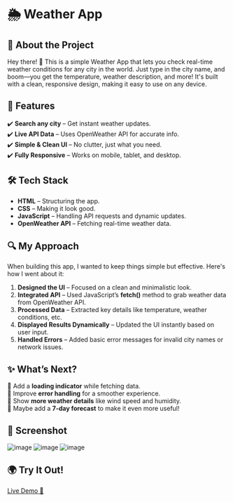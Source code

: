 
# 🌦 Weather App  

## 🌟 About the Project  
Hey there! 👋 This is a simple Weather App that lets you check real-time weather conditions for any city in the world. Just type in the city name, and boom—you get the temperature, weather description, and more! It's built with a clean, responsive design, making it easy to use on any device.  

## 🚀 Features  
✔️ **Search any city** – Get instant weather updates.  
✔️ **Live API Data** – Uses OpenWeather API for accurate info.  
✔️ **Simple & Clean UI** – No clutter, just what you need.  
✔️ **Fully Responsive** – Works on mobile, tablet, and desktop.  

## 🛠 Tech Stack  
- **HTML** – Structuring the app.  
- **CSS** – Making it look good.  
- **JavaScript** – Handling API requests and dynamic updates.  
- **OpenWeather API** – Fetching real-time weather data.  

## 🔍 My Approach  
When building this app, I wanted to keep things simple but effective. Here's how I went about it:  

1. **Designed the UI** – Focused on a clean and minimalistic look.  
2. **Integrated API** – Used JavaScript’s **fetch()** method to grab weather data from OpenWeather API.  
3. **Processed Data** – Extracted key details like temperature, weather conditions, etc.  
4. **Displayed Results Dynamically** – Updated the UI instantly based on user input.  
5. **Handled Errors** – Added basic error messages for invalid city names or network issues.  

## ✨ What’s Next?  
🔹 Add a **loading indicator** while fetching data.  
🔹 Improve **error handling** for a smoother experience.  
🔹 Show **more weather details** like wind speed and humidity.  
🔹 Maybe add a **7-day forecast** to make it even more useful!  

## 📸 Screenshot  
![image](https://github.com/user-attachments/assets/bc0ac9af-625f-4266-b735-8e3e54997670)
![image](https://github.com/user-attachments/assets/2177754c-117e-4efc-bfa8-529a64e4b74a)
![image](https://github.com/user-attachments/assets/a216249e-6091-4954-97ad-2db89ed5f09d)


## 🌍 Try It Out!  
[Live Demo 🚀](https://khushii2004.github.io/WeatherApp/)  

